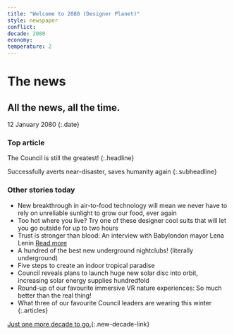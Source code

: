 ```yaml
---
title: "Welcome to 2080 (Designer Planet)"
style: newspaper
conflict: 
decade: 2080
economy: 
temperature: 2
---
```


# The news

## All the news, all the time.

12 January 2080
{:.date}

### Top article

The Council is still the greatest! 
{:.headline}

Successfully averts near-disaster, saves humanity again
{:.subheadline}

### Other stories today

- New breakthrough in air-to-food technology will mean we never have to rely on unreliable sunlight to grow our food, ever again
- Too hot where you live? Try one of these designer cool suits that will let you go outside for up to two hours
- Trust is stronger than blood: An interview with Babylondon mayor Lena Lenin [Read more](story_lena-lenin.html)
- A hundred of the best new underground nightclubs! (literally underground)
- Five steps to create an indoor tropical paradise
- Council reveals plans to launch huge new solar disc into orbit, increasing solar energy supplies hundredfold
- Round-up of our favourite immersive VR nature experiences: So much better than the real thing!
- What three of our favourite Council leaders are wearing this winter
{:.articles}

[Just one more decade to go.](chapter_climate-domes.html){:.new-decade-link}
